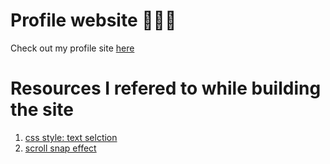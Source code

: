 # Profile website 👩🏻‍💻

Check out my profile site [here](hongmei-codes.github.io)


# Resources I refered to while building the site
1. [css style: text selction](w3schools.com/howto/howto_css_text_selection.asp)
2. [scroll snap effect](https://codepen.io/bchiang7/pen/MWwRwwa)